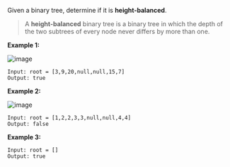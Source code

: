 Given a binary tree, determine if it is **height-balanced**.

> A **height-balanced** binary tree is a binary tree in which the depth of the two subtrees of every node never differs by more than one.

**Example 1:**

![image](https://adeveloperdiary.com/algo_practice/problems/images/balance_1.jpg)

```
Input: root = [3,9,20,null,null,15,7]
Output: true
```

**Example 2:**

![image](https://adeveloperdiary.com/algo_practice/problems/images/balance_2.jpg)

```
Input: root = [1,2,2,3,3,null,null,4,4]
Output: false
```

**Example 3:**

```
Input: root = []
Output: true
```
